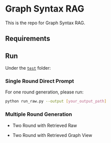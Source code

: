 # Graph Syntax RAG

This is the repo for Graph Syntax RAG.

## Requirements

## Run
Under the [`test`](test/) folder:

### Single Round Direct Prompt
For one round generation, please run:
```bash
python run_raw.py --output [your_output_path]
```

### Multiple Round Generation
- Two Round with Retrieved Raw

- Two Round with Retrieved Graph View
